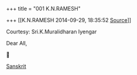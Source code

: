 +++
title = "001 K.N.RAMESH"

+++
[[K.N.RAMESH	2014-09-29, 18:35:52 [Source](https://groups.google.com/g/samskrita/c/xna1C2woWcU)]]



Courtesy: Sri.K.Muralidharan Iyengar  
  

Dear All,



[Sanskrit](https://drive.google.com/file/d/0ByHsyol17T5XaVdna1dlR0M5MWhrZm1rRU1iRURST2JTN1lJ/edit?usp=sharing)  

  

  

  

